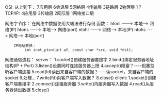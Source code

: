 OSI:
从上到下：
7应用层
6会话层
5网络层
4传输层
3链路层
2物理层
1？
TCP/IP:
4应用层
3传输层
2网际层
1网络接口层

网络字节序：
        在网络中数据使用大端法进行存储
        函数：
            htonl ---> 本地--> 网络(IP)
            htons ---> 本地--> 网络(port)
            ntohl ---> 网络--> 本地(IP)
            ntohs ---> 网络--> 本地(port)

        IP地址转换：
             int inet_pton(int af, const char *src, void *dst);


网络通信流程：
    server：
            1.socket()创建服务器套接字
            2.bind()绑定服务器地址结构(IP + Port)
            3.listen()设置同时连接服务器上限
            4.accept()阻塞？----阻塞监听客户端连接
            5.read(fd)读出来自客户端的数据？----读socket，来自客户端的socket
            6.处理...
            7.write(fd)向客户端写入数据？
            8.close()
    client:
            1.socket()创建客户端套接字
            2.connect()连接服务器
            3.write()向服务器写入数据
            4.read()从服务器读出数据
            5.close()



